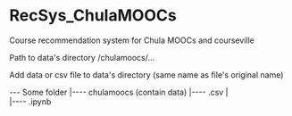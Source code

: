 # RecSys_ChulaMOOCs
Course recommendation system for Chula MOOCs and courseville

Path to data's directory
/chulamoocs/...

Add data or csv file to data's directory (same name as file's original name)

--- Some folder
    |---- chulamoocs (contain data)
          |---- <filename>.csv
    |    
    |---- <jupyter notebook>.ipynb
